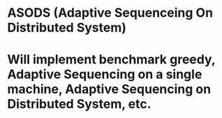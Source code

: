 # ASODS (Adaptive Sequenceing On Distributed System)
# Will implement benchmark greedy, Adaptive Sequencing on a single machine, Adaptive Sequencing on Distributed System, etc.

